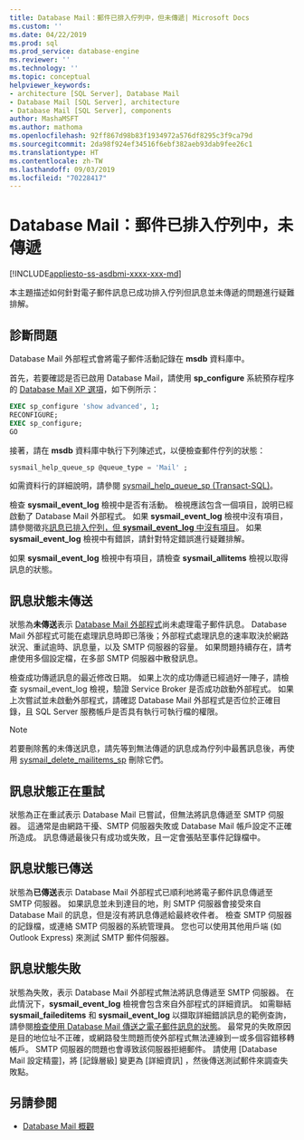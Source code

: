```yaml
---
title: Database Mail：郵件已排入佇列中，但未傳遞| Microsoft Docs
ms.custom: ''
ms.date: 04/22/2019
ms.prod: sql
ms.prod_service: database-engine
ms.reviewer: ''
ms.technology: ''
ms.topic: conceptual
helpviewer_keywords:
- architecture [SQL Server], Database Mail
- Database Mail [SQL Server], architecture
- Database Mail [SQL Server], components
author: MashaMSFT
ms.author: mathoma
ms.openlocfilehash: 92ff867d98b83f1934972a576df8295c3f9ca79d
ms.sourcegitcommit: 2da98f924ef34516f6ebf382aeb93dab9fee26c1
ms.translationtype: HT
ms.contentlocale: zh-TW
ms.lasthandoff: 09/03/2019
ms.locfileid: "70228417"
---
```

# <a name="database-mail-mail-queued-not-delivered"></a>Database Mail：郵件已排入佇列中，未傳遞 
[!INCLUDE[appliesto-ss-asdbmi-xxxx-xxx-md](../../includes/appliesto-ss-asdbmi-xxxx-xxx-md.md)]

本主題描述如何針對電子郵件訊息已成功排入佇列但訊息並未傳遞的問題進行疑難排解。

## <a name="diagnose-the-problem"></a>診斷問題 

Database Mail 外部程式會將電子郵件活動記錄在 **msdb** 資料庫中。

首先，若要確認是否已啟用 Database Mail，請使用 **sp_configure** 系統預存程序的 [Database Mail XP 選項](../../database-engine/configure-windows/database-mail-xps-server-configuration-option.md)，如下例所示：

```sql 
EXEC sp_configure 'show advanced', 1;  
RECONFIGURE; 
EXEC sp_configure; 
GO
```

接著，請在 **msdb** 資料庫中執行下列陳述式，以便檢查郵件佇列的狀態：

```sql
sysmail_help_queue_sp @queue_type = 'Mail' ;
```

如需資料行的詳細說明，請參閱 [sysmail_help_queue_sp (Transact-SQL)](../system-stored-procedures/sysmail-help-queue-sp-transact-sql.md#result-set)。

檢查 **sysmail_event_log** 檢視中是否有活動。 檢視應該包含一個項目，說明已經啟動了 Database Mail 外部程式。 如果 **sysmail_event_log** 檢視中沒有項目，請參閱徵兆[訊息已排入佇列，但 **sysmail_event_log** 中沒有項目](database-mail-common-errors.md#database-mail-queued-no-entries-in-sysmail_event_log-or-windows-application-event-log)。 如果 **sysmail_event_log** 檢視中有錯誤，請針對特定錯誤進行疑難排解。

如果 **sysmail_event_log** 檢視中有項目，請檢查 **sysmail_allitems** 檢視以取得訊息的狀態。

## <a name="message-status-unsent"></a>訊息狀態未傳送 

狀態為**未傳送**表示 [Database Mail 外部程式](database-mail-external-program.md)尚未處理電子郵件訊息。 Database Mail 外部程式可能在處理訊息時即已落後；外部程式處理訊息的速率取決於網路狀況、重試逾時、訊息量，以及 SMTP 伺服器的容量。 如果問題持續存在，請考慮使用多個設定檔，在多部 SMTP 伺服器中散發訊息。

檢查成功傳遞訊息的最近修改日期。 如果上次的成功傳遞已經過好一陣子，請檢查 sysmail_event_log 檢視，驗證 Service Broker 是否成功啟動外部程式。 如果上次嘗試並未啟動外部程式，請確認 Database Mail 外部程式是否位於正確目錄，且 SQL Server 服務帳戶是否具有執行可執行檔的權限。

   > [!NOTE]
   > 若要刪除舊的未傳送訊息，請先等到無法傳遞的訊息成為佇列中最舊訊息後，再使用 [sysmail_delete_mailitems_sp](../system-stored-procedures/sysmail-delete-mailitems-sp-transact-sql.md) 刪除它們。

## <a name="message-status-retrying"></a>訊息狀態正在重試

狀態為正在重試表示 Database Mail 已嘗試，但無法將訊息傳遞至 SMTP 伺服器。 這通常是由網路干擾、SMTP 伺服器失敗或 Database Mail 帳戶設定不正確所造成。 訊息傳遞最後只有成功或失敗，且一定會張貼至事件記錄檔中。

## <a name="message-status-sent"></a>訊息狀態已傳送

狀態為**已傳送**表示 Database Mail 外部程式已順利地將電子郵件訊息傳遞至 SMTP 伺服器。 如果訊息並未到達目的地，則 SMTP 伺服器會接受來自 Database Mail 的訊息，但是沒有將訊息傳遞給最終收件者。 檢查 SMTP 伺服器的記錄檔，或連絡 SMTP 伺服器的系統管理員。 您也可以使用其他用戶端 (如 Outlook Express) 來測試 SMTP 郵件伺服器。

## <a name="message-status-failed"></a>訊息狀態失敗

狀態為失敗，表示 Database Mail 外部程式無法將訊息傳遞至 SMTP 伺服器。 在此情況下，**sysmail_event_log** 檢視會包含來自外部程式的詳細資訊。 如需聯結 **sysmail_faileditems** 和 **sysmail_event_log** 以擷取詳細錯誤訊息的範例查詢，請參閱[檢查使用 Database Mail 傳送之電子郵件訊息的狀態](check-the-status-of-e-mail-messages-sent-with-database-mail.md)。 最常見的失敗原因是目的地位址不正確，或網路發生問題而使外部程式無法連線到一或多個容錯移轉帳戶。 SMTP 伺服器的問題也會導致該伺服器拒絕郵件。 請使用 [Database Mail 設定精靈]，將 [記錄層級]  變更為 [詳細資訊]  ，然後傳送測試郵件來調查失敗點。



##  <a name="RelatedContent"></a> 另請參閱
  
-  [Database Mail 概觀](database-mail.md)

  
  

